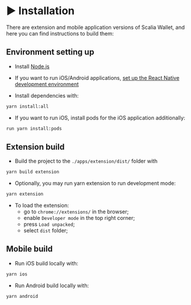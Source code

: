 # ▶️  Installation

There are extension and mobile application versions of Scalia Wallet, and here you can find instructions to build them:

## Environment setting up

- Install [Node.js](https://nodejs.org)

- If you want to run iOS/Android applications, [set up the React Native development environment](https://reactnative.dev/docs/environment-setup)

- Install dependencies with:
```bash
yarn install:all
```

- If you want to run iOS, install pods for the iOS application additionally:
```bash
run yarn install:pods
```

## Extension build

- Build the project to the `./apps/extension/dist/` folder with
```bash
yarn build extension
```

- Optionally, you may run yarn extension to run development mode:
```bash
yarn extension
```

- To load the extension:
	- go to `chrome://extensions/` in the browser;
	- enable `Developer mode` in the top right corner;
	- press `Load unpacked`;
	- select `dist` folder;

## Mobile build

- Run iOS build locally with:
```bash
yarn ios
```

- Run Android build locally with:
```bash
yarn android
```
